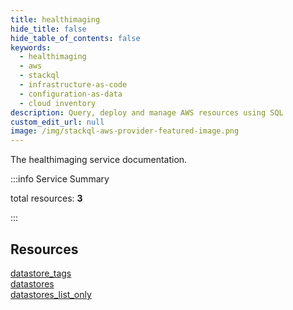 ```yaml
---
title: healthimaging
hide_title: false
hide_table_of_contents: false
keywords:
  - healthimaging
  - aws
  - stackql
  - infrastructure-as-code
  - configuration-as-data
  - cloud inventory
description: Query, deploy and manage AWS resources using SQL
custom_edit_url: null
image: /img/stackql-aws-provider-featured-image.png
---
```


The healthimaging service documentation.

:::info Service Summary

<div class="row">
<div class="providerDocColumn">
<span>total resources:&nbsp;<b>3</b></span><br />
</div>
</div>

:::

## Resources
<div class="row">
<div class="providerDocColumn">
<a href="/services/healthimaging/datastore_tags/">datastore_tags</a><br />
<a href="/services/healthimaging/datastores/">datastores</a>
</div>
<div class="providerDocColumn">
<a href="/services/healthimaging/datastores_list_only/">datastores_list_only</a>
</div>
</div>